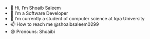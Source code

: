 - 👋 Hi, I’m Shoaib Saleem
- 👀 I’m a Software Developer
- 🌱 I’m currently a student of computer science at Iqra University
- 📫 How to reach me @shoaibsaleem0299
- 😄 Pronouns: Shoaibi

<!---
shoaibsaleem0299/shoaibsaleem0299 is a ✨ special ✨ repository because its `README.md` (this file) appears on your GitHub profile.
You can click the Preview link to take a look at your changes.
--->
